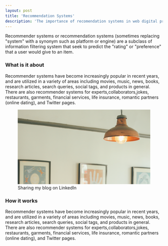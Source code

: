 ```yaml
---
layout: post
title: 'Recommendation Systems'
description: 'The importance of recomendation systems in web digital products'
---
```


Recommender systems or recommendation systems (sometimes replacing "system" with a synonym such as platform or engine) are a subclass of information filtering system that seek to predict the "rating" or "preference" that a user would give to an item. 

### What is it about

Recommender systems have become increasingly popular in recent years, and are utilized in a variety of areas including movies, music, news, books, research articles, search queries, social tags, and products in general. There are also recommender systems for experts,collaborators,jokes, restaurants, garments, financial services, life insurance, romantic partners (online dating), and Twitter pages.

<figure class="a-image">
    <img src="../assets/post-images/2017-02-16-recommendation-systems/post2-img.png"  />
    <figcaption>Sharing my blog on LinkedIn</figcaption> 
</figure>

### How it works

Recommender systems have become increasingly popular in recent years, and are utilized in a variety of areas including movies, music, news, books, research articles, search queries, social tags, and products in general. There are also recommender systems for experts,collaborators,jokes, restaurants, garments, financial services, life insurance, romantic partners (online dating), and Twitter pages.

